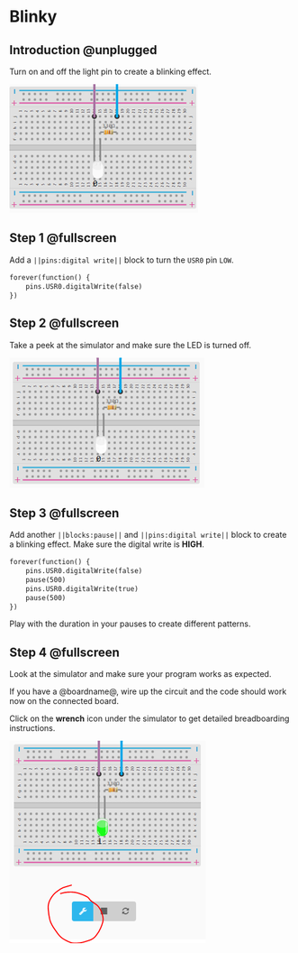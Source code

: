 # Blinky

## Introduction @unplugged

Turn on and off the light pin to create a blinking effect.

![A breadboard with a blinking LED](/static/projects/digital-io/blinky/gallery.gif)

## Step 1 @fullscreen

Add a ``||pins:digital write||`` block to turn the ``USR0`` pin ``LOW``.

```blocks
forever(function() {
    pins.USR0.digitalWrite(false)
})
```

## Step 2 @fullscreen

Take a peek at the simulator and make sure the LED is turned off.

![A breadboard with a LED turned off](/static/projects/digital-io/blinky/off.png)

## Step 3 @fullscreen

Add another ``||blocks:pause||`` and ``||pins:digital write||`` block to create a blinking effect.
Make sure the digital write is **HIGH**.

```blocks
forever(function() {
    pins.USR0.digitalWrite(false)
    pause(500)
    pins.USR0.digitalWrite(true)
    pause(500)    
})
```

Play with the duration in your pauses to create different patterns.

## Step 4 @fullscreen

Look at the simulator and make sure your program works as expected. 

If you have a @boardname@, wire up the circuit and the code should work now on the connected board.

Click on the **wrench** icon under the simulator to get detailed breadboarding instructions.

![The wrench button](/static/projects/digital-io/blinky/wrench.png)
